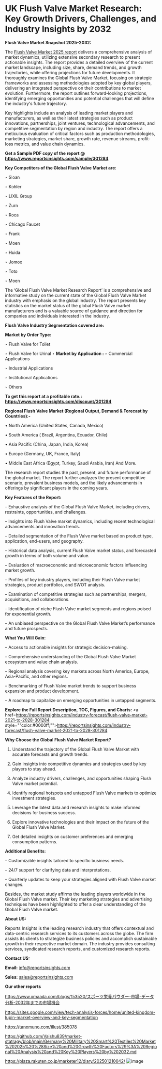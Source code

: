 # UK Flush Valve Market Research: Key Growth Drivers, Challenges, and Industry Insights by 2032

<strong>Flush Valve Market Snapshot 2025-2032:</strong>

The <a href=https://www.reportsinsights.com/sample/301284>Flush Valve Market 2025 report</a> delivers a comprehensive analysis of market dynamics, utilizing extensive secondary research to present actionable insights. The report provides a detailed overview of the current market landscape, including size, share, demand trends, and growth trajectories, while offering projections for future developments. It thoroughly examines the Global Flush Valve Market, focusing on strategic frameworks and assessing methodologies adopted by key global players, delivering an integrated perspective on their contributions to market evolution. Furthermore, the report outlines forward-looking projections, identifying emerging opportunities and potential challenges that will define the industry's future trajectory.

Key highlights include an analysis of leading market players and manufacturers, as well as their latest strategies such as product innovations, partnerships, joint ventures, technological advancements, and competitive segmentation by region and industry. The report offers a meticulous evaluation of critical factors such as production methodologies, marketing strategies, market share, growth rate, revenue streams, profit-loss metrics, and value chain dynamics.

<strong>Get a Sample PDF copy of the report @ <a href=https://www.reportsinsights.com/sample/301284 style=color:#0000ff;>https://www.reportsinsights.com/sample/301284</a></strong>

<strong>Key Competitors of the Global Flush Valve Market are:</strong>

‣ Sloan

‣ Kohler

‣ LIXIL Group

‣ Zurn

‣ Roca

‣ Chicago Faucet

‣ Frank

‣ Moen

‣ Huida

‣ Jomoo

‣ Toto

‣ Moen

The ‘Global Flush Valve Market Research Report’ is a comprehensive and informative study on the current state of the Global Flush Valve Market industry with emphasis on the global industry. The report presents key statistics on the market status of the global Flush Valve market manufacturers and is a valuable source of guidance and direction for companies and individuals interested in the industry.

<strong>Flush Valve Industry Segmentation covered are:</strong>

<strong>Market by Order Type: </strong>

‣ Flush Valve for Toilet

‣ Flush Valve for Urinal
‣ 
<strong>Market by Application :</strong>
‣ Commercial Applications

‣ Industrial Applications

‣ Institutional Applications

‣ Others

<strong>To get this report at a profitable rate.: <a href=https://www.reportsinsights.com/discount/301284 style=color:#0000ff;>https://www.reportsinsights.com/discount/301284</a></strong>

<strong>Regional Flush Valve Market (Regional Output, Demand &amp; Forecast by Countries):-</strong>

• North America (United States, Canada, Mexico)

• South America ( Brazil, Argentina, Ecuador, Chile)

• Asia Pacific (China, Japan, India, Korea)

• Europe (Germany, UK, France, Italy)

• Middle East Africa (Egypt, Turkey, Saudi Arabia, Iran) And More.

The research report studies the past, present, and future performance of the global market. The report further analyzes the present competitive scenario, prevalent business models, and the likely advancements in offerings by significant players in the coming years.

<strong>Key Features of the Report:</strong>

– Exhaustive analysis of the Global Flush Valve Market, including drivers, restraints, opportunities, and challenges.

– Insights into Flush Valve market dynamics, including recent technological advancements and innovation trends.

– Detailed segmentation of the Flush Valve market based on product type, application, end-users, and geography.

– Historical data analysis, current Flush Valve market status, and forecasted growth in terms of both volume and value.

– Evaluation of macroeconomic and microeconomic factors influencing market growth.

– Profiles of key industry players, including their Flush Valve market strategies, product portfolios, and SWOT analysis.

– Examination of competitive strategies such as partnerships, mergers, acquisitions, and collaborations.

– Identification of niche Flush Valve market segments and regions poised for exponential growth.

– An unbiased perspective on the Global Flush Valve Market’s performance and future prospects.

<strong>What You Will Gain:</strong>

– Access to actionable insights for strategic decision-making.

– Comprehensive understanding of the Global Flush Valve Market ecosystem and value chain analysis.

– Regional analysis covering key markets across North America, Europe, Asia-Pacific, and other regions.

– Benchmarking of Flush Valve market trends to support business expansion and product development.

– A roadmap to capitalize on emerging opportunities in untapped segments.

<strong>Explore the Full Report Description, TOC, Figures, and Charts:</strong>
<a href=https://reportsinsights.com/industry-forecast/flush-valve-market-2021-to-2028-301284 style=""color:#0000ff;"">https://reportsinsights.com/industry-forecast/flush-valve-market-2021-to-2028-301284</a>

<strong>Why Choose the Global Flush Valve Market Report?</strong>

1. Understand the trajectory of the Global Flush Valve Market with accurate forecasts and growth trends.

2. Gain insights into competitive dynamics and strategies used by key players to stay ahead.

3. Analyze industry drivers, challenges, and opportunities shaping Flush Valve market potential.

4. Identify regional hotspots and untapped Flush Valve markets to optimize investment strategies.

5. Leverage the latest data and research insights to make informed decisions for business success.

6. Explore innovative technologies and their impact on the future of the Global Flush Valve Market.

7. Get detailed insights on customer preferences and emerging consumption patterns.

<strong>Additional Benefits:</strong>

– Customizable insights tailored to specific business needs.

– 24/7 support for clarifying data and interpretations.

– Quarterly updates to keep your strategies aligned with Flush Valve market changes.

Besides, the market study affirms the leading players worldwide in the Global Flush Valve market. Their key marketing strategies and advertising techniques have been highlighted to offer a clear understanding of the Global Flush Valve market.

<strong><strong>About US</strong>:</strong>

Reports Insights is the leading research industry that offers contextual and data-centric research services to its customers across the globe. The firm assists its clients to strategize business policies and accomplish sustainable growth in their respective market domain. The industry provides consulting services, syndicated research reports, and customized research reports.

<strong>Contact US:</strong>

<p class=><b>Email:</b> <a href=mailto:info@reportsinsights.com>info@reportsinsights.com</a></p>
<p class=><b>Sales:</b> <a href=mailto:sales@reportsinsights.com>sales@reportsinsights.com</a></p>

<strong>Our other reports</strong>

<a href=https://www.omaada.com/blogs/153520/スポーツ栄養パウダー-市場-データ分析-2032年までの市場機会>https://www.omaada.com/blogs/153520/スポーツ栄養パウダー-市場-データ分析-2032年までの市場機会</a>

<a href=https://sites.google.com/view/tech-analysis-forces/home/united-kingdom-lupin-market-overview-and-key-segmentation>https://sites.google.com/view/tech-analysis-forces/home/united-kingdom-lupin-market-overview-and-key-segmentation</a>

<a href=https://tanomuno.com/illust/385078>https://tanomuno.com/illust/385078</a>

<a href=https://github.com/Vaishu839/market-statragy/blob/main/Germany%20Military%20Smart%20Textiles%20Market%202025%20%28Size%20and%20Growth%20Factors%29%3A%20Regional%20Analysis%20and%20Key%20Players%20by%202032.md>https://github.com/Vaishu839/market-statragy/blob/main/Germany%20Military%20Smart%20Textiles%20Market%202025%20%28Size%20and%20Growth%20Factors%29%3A%20Regional%20Analysis%20and%20Key%20Players%20by%202032.md</a>

<a href=https://plaza.rakuten.co.jp/marketer12/diary/202501210042/>https://plaza.rakuten.co.jp/marketer12/diary/202501210042/</a>
![image](https://github.com/user-attachments/assets/0b3aa146-43f6-4cfe-8dad-ea290744d6c0)
